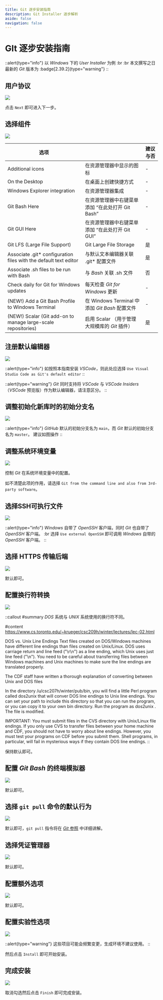 ```yaml
---
title: Git 逐步安装指南
description: Git Installer 逐步解析
aside: false
navigation: false
---
```


# GIt 逐步安装指南

::alert{type="info"}
以 *Windows* 下的 *User Installer* 为例 :br
:br
本文撰写之日最新的 *Git* 版本为 :badge[2.39.2]{type="warning"}
::


## 用户协议

![](/img/4/99/1.png)

点击 `Next` 即可进入下一步。


## 选择组件

![](/img/4/99/2.png)

| 选项                                                             |                                                  | 建议与否 |
| ---------------------------------------------------------------- | ------------------------------------------------ | -------- |
| Additional icons                                                 | 在资源管理器中显示的图标                         | -        |
| On the Desktop                                                   | 在桌面上创建快捷方式                             | -        |
| Windows Explorer integration                                     | 在资源管理器集成                                 | -        |
| Git Bash Here                                                    | 在资源管理器中右键菜单添加 “在此处打开 Git Bash” | -        |
| Git GUI Here                                                     | 在资源管理器中右键菜单添加 “在此处打开 Git GUI”  | -        |
| Git LFS (Large File Support)                                     | Git Large File Storage                           | 是       |
| Associate .git* configuration files with the default text editor | 与默认文本编辑器关联 .git* 配置文件              | 是       |
| Associate .sh files to be run with Bash                          | 与 *Bash* 关联 .sh 文件                          | 否       |
| Check daily for Git for Windows updates                          | 每天检查 *Git for Windows* 更新                  | -        |
| (NEW!) Add a Git Bash Profile to Windows Terminal                | 在 Windows Terminal 中添加 *Git Bash* 配置文件   | -        |
| (NEW!) Scalar (Git add-on to manage large-scale repositories)    | 启用 Scalar （用于管理大规模库的 *Git* 插件）    | 是       |

## 注册默认编辑器

![](/img/4/99/3.png)

::alert{type="info"}
如按照本指南安装 *VSCode*，则此处应选择 `Use Visual Studio Code as Git's default editor`
::

::alert{type="warning"}
*Git* 同时支持将 *VSCode* 与 *VSCode Insiders* （*VSCode* 预览版）作为默认编辑器，请注意区分。
::


## 调整初始化新库时的初始分支名

![](/img/4/99/4.png)

::alert{type="info"}
*GitHub* 默认的初始分支名为 `main`，而 *Git* 默认的初始分支名为 `master`。
建议如图操作
::


## 调整系统环境变量

![](/img/4/99/5.png)

控制 *Git* 在系统环境变量中的配置。

如不清楚此项的作用，请选择 `Git from the command line and also from 3rd-party software`。


## 选择SSH可执行文件

![](/img/4/99/6.png)

::alert{type="info"}
*Windows* 自带了 *OpenSSH* 客户端，同时 *Git* 也自带了 *OpenSSH* 客户端。 :br
选择 `Use external OpenSSH` 即可调用 *Windows* 自带的 *OpenSSH* 客户端。
::


## 选择 HTTPS 传输后端

![](/img/4/99/7.png)

默认即可。


## 配置换行符转换

![](/img/4/99/8.png)

::callout
#summary
*DOS* 系统与 *UNIX* 系统使用的换行符不同。

#content
https://www.cs.toronto.edu/~krueger/csc209h/winter/lectures/lec-02.html

DOS vs. Unix Line Endings
Text files created on DOS/Windows machines have different line endings than files created on Unix/Linux. DOS uses carriage return and line feed ("\r\n") as a line ending, which Unix uses just line feed ("\n"). You need to be careful about transferring files between Windows machines and Unix machines to make sure the line endings are translated properly.

The CDF staff have written a thorough explanation of converting between Unix and DOS files

In the directory /u/csc207h/winter/pub/bin, you will find a little Perl program called dos2unix that will conver DOS line endings to Unix line endings. You can set your path to include this directory so that you can run the program, or you can copy it to your own bin directory. Run the program as dos2unix <filenmae>. The file <filename> is modified.

IMPORTANT: You must submit files in the CVS directory with Unix/Linux file endings. If you only use CVS to transfer files between your home machine and CDF, you should not have to worry about line endings. However, you must test your programs on CDF before you submit them. Shell programs, in particular, will fail in mysterious ways if they contain DOS line endings.
::

保持默认即可。


## 配置 *Git Bash* 的终端模拟器

![](/img/4/99/9.png)

默认即可。


## 选择 `git pull` 命令的默认行为

![](/img/4/99/10.png)

默认即可，`git pull` 指令将在 [*Git* 参照](2.git-reference.md) 中详细讲解。


## 选择凭证管理器

![](/img/4/99/11.png)

默认即可。


## 配置额外选项

![](/img/4/99/12.png)

默认即可。


## 配置实验性选项

![](/img/4/99/13.png)

::alert{type="warning"}
这些项目可能会频繁变更，生成环境不建议使用。
::

然后点击 `Install` 即可开始安装。

## 完成安装

![](/img/4/99/14.png)

取消勾选然后点击 `Finish` 即可完成安装。
